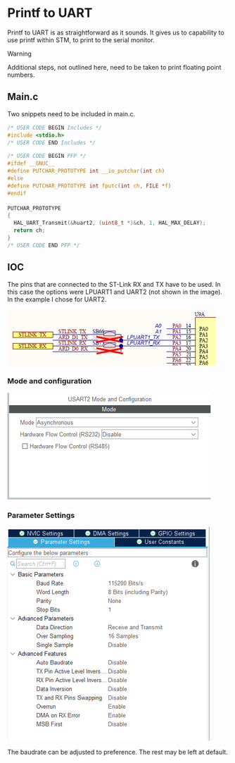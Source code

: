 # Printf to UART
Printf to UART is as straightforward as it sounds. It gives us to capability to
use printf within STM, to print to the serial monitor. 

>[!WARNING]
> Additional steps, not outlined here, need to be taken to print floating point
> numbers.

## Main.c
Two snippets need to be included in main.c.

```c
/* USER CODE BEGIN Includes */
#include <stdio.h>
/* USER CODE END Includes */
```

```c
/* USER CODE BEGIN PFP */
#ifdef __GNUC__
#define PUTCHAR_PROTOTYPE int __io_putchar(int ch)
#else
#define PUTCHAR_PROTOTYPE int fputc(int ch, FILE *f)
#endif

PUTCHAR_PROTOTYPE
{
  HAL_UART_Transmit(&huart2, (uint8_t *)&ch, 1, HAL_MAX_DELAY);
  return ch;
}
/* USER CODE END PFP */
```

## IOC
The pins that are connected to the ST-Link RX and TX have to be used. In this
case the options were LPUART1 and UART2 (not shown in the image). In the example
I chose for UART2. 

![Schematic](img/002-Schematic.png)

### Mode and configuration
![Mode](img/002-Mode.png)

### Parameter Settings
![Parameters](img/002-Parameters.png)

The baudrate can be adjusted to preference. The rest may be left at default.
